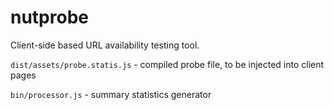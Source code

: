 nutprobe
========

Client-side based URL availability testing tool.

``dist/assets/probe.statis.js`` - compiled probe file, to be injected into client pages

``bin/processor.js`` - summary statistics generator
